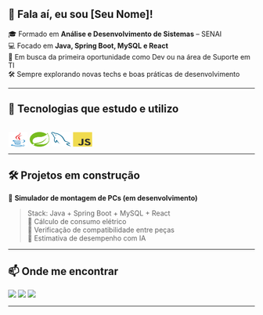 ## 👋 Fala aí, eu sou [Seu Nome]!

🎓 Formado em **Análise e Desenvolvimento de Sistemas** – SENAI  
💻 Focado em **Java, Spring Boot, MySQL e React**  
🚀 Em busca da primeira oportunidade como Dev ou na área de Suporte em TI  
🛠️ Sempre explorando novas techs e boas práticas de desenvolvimento

---

## 🧠 Tecnologias que estudo e utilizo

<div style="display: inline_block"><br>
  <img align="center" alt="Java" height="30" width="40" src="https://raw.githubusercontent.com/devicons/devicon/master/icons/java/java-original.svg">
  <img align="center" alt="Spring" height="30" width="40" src="https://raw.githubusercontent.com/devicons/devicon/master/icons/spring/spring-original.svg">
  <img align="center" alt="MySQL" height="30" width="40" src="https://raw.githubusercontent.com/devicons/devicon/master/icons/mysql/mysql-original.svg">
  <img align="center" alt="JavaScript" height="30" width="40" src="https://raw.githubusercontent.com/devicons/devicon/master/icons/javascript/javascript-original.svg">
</div>

---

## 🛠️ Projetos em construção

🔧 **Simulador de montagem de PCs (em desenvolvimento)**  
> Stack: Java + Spring Boot + MySQL + React  
> 🔹 Cálculo de consumo elétrico  
> 🔹 Verificação de compatibilidade entre peças  
> 🔹 Estimativa de desempenho com IA 

---

## 📫 Onde me encontrar

<div>
  <a href="https://www.linkedin.com/in/joao-vitor-manoel-tomasi-189118347/" target="_blank"><img src="https://img.shields.io/badge/-LinkedIn-%230077B5?style=for-the-badge&logo=linkedin&logoColor=white" target="_blank"></a>
  <a href = "joaotomasid12@gmail.com"><img src="https://img.shields.io/badge/-Gmail-%23333?style=for-the-badge&logo=gmail&logoColor=white" target="_blank"></a>
  <a href="https://github.com/joaoVitord12" target="_blank"><img src="https://img.shields.io/badge/-GitHub-000?style=for-the-badge&logo=github&logoColor=white" target="_blank"></a>
</div>

---

